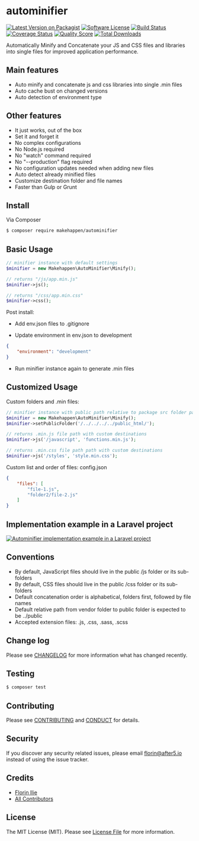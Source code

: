 # autominifier

[![Latest Version on Packagist][ico-version]][link-packagist]
[![Software License][ico-license]](LICENSE.md)
[![Build Status][ico-travis]][link-travis]
[![Coverage Status][ico-scrutinizer]][link-scrutinizer]
[![Quality Score][ico-code-quality]][link-code-quality]
[![Total Downloads][ico-downloads]][link-downloads]


Automatically Minify and Concatenate your JS and CSS files and libraries into single files for improved application performance.

## Main features
 - Auto minify and concatenate js and css libraries into single .min files
 - Auto cache bust on changed versions
 - Auto detection of environment type

## Other features
 - It just works, out of the box
 - Set it and forget it
 - No complex configurations
 - No Node.js required
 - No "watch" command required
 - No "--production" flag required
 - No configuration updates needed when adding new files
 - Auto detect already minified files
 - Customize destination folder and file names
 - Faster than Gulp or Grunt

## Install

Via Composer

``` bash
$ composer require makehappen/autominifier
```

## Basic Usage

``` php
// minifier instance with default settings
$minifier = new Makehappen\AutoMinifier\Minify();

// returns "/js/app.min.js"
$minifier->js();

// returns "/css/app.min.css"
$minifier->css();
```

Post install:

- Add env.json files to .gitignore

- Update environment in env.json to development
``` json
{
    "environment": "development"
}
```

- Run minifier instance again to generate .min files


## Customized Usage

Custom folders and .min files: 
``` php
// minifier instance with public path relative to package src folder path
$minifier = new Makehappen\AutoMinifier\Minify();
$minifier->setPublicFolder('/../../../../public_html/');

// returns .min.js file path with custom destinations
$minifier->js('/javascript', 'functions.min.js');

// returns .min.css file path path with custom destinations
$minifier->js('/styles', 'style.min.css');
```

Custom list and order of files: config.json
```json
{
    "files": [
        "file-1.js",
        "folder2/file-2.js"
    ]
}
```
## Implementation example in a Laravel project
[![Autominifier implementation example in a Laravel project](https://user-images.githubusercontent.com/3846431/27359704-261c8d24-55d2-11e7-88dc-00520ed71bf4.png)](https://github.com/makehappen/autominifier/issues/1) 

## Conventions
 - By default, JavaScript files should live in the public /js folder or its sub-folders
 - By default, CSS files should live in the public /css folder or its sub-folders
 - Default concatenation order is alphabetical, folders first, followed by file names
 - Default relative path from vendor folder to public folder is expected to be ../public
 - Accepted extension files: .js, .css, .sass, .scss

## Change log

Please see [CHANGELOG](CHANGELOG.md) for more information what has changed recently.

## Testing

``` bash
$ composer test
```

## Contributing

Please see [CONTRIBUTING](CONTRIBUTING.md) and [CONDUCT](CONDUCT.md) for details.

## Security

If you discover any security related issues, please email florin@after5.io instead of using the issue tracker.

## Credits

- [Florin Ilie][link-author]
- [All Contributors][link-contributors]

## License

The MIT License (MIT). Please see [License File](LICENSE.md) for more information.

[ico-version]: https://img.shields.io/packagist/v/makehappen/autominifier.svg?style=flat-square
[ico-license]: https://img.shields.io/badge/license-MIT-brightgreen.svg?style=flat-square
[ico-travis]: https://img.shields.io/travis/makehappen/autominifier/master.svg?style=flat-square
[ico-scrutinizer]: https://img.shields.io/scrutinizer/coverage/g/makehappen/autominifier.svg?style=flat-square
[ico-code-quality]: https://img.shields.io/scrutinizer/g/makehappen/autominifier.svg?style=flat-square
[ico-downloads]: https://img.shields.io/packagist/dt/makehappen/autominifier.svg?style=flat-square

[link-packagist]: https://packagist.org/packages/makehappen/autominifier
[link-travis]: https://travis-ci.org/makehappen/autominifier
[link-scrutinizer]: https://scrutinizer-ci.com/g/makehappen/autominifier/code-structure
[link-code-quality]: https://scrutinizer-ci.com/g/makehappen/autominifier
[link-downloads]: https://packagist.org/packages/makehappen/autominifier
[link-author]: https://github.com/makehappen
[link-contributors]: ../../contributors
